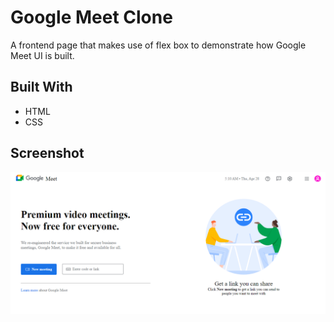 # Google Meet Clone

A frontend page that makes use of flex box to demonstrate how Google Meet UI is built.

## Built With

- HTML
- CSS

## Screenshot

![image](./assets/media/Capture.PNG)